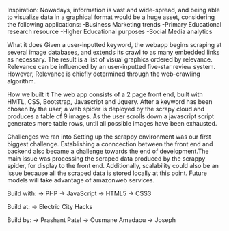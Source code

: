 Inspiration:
Nowadays, information is vast and wide-spread, and being able to visualize data in a graphical format would be a huge asset, considering the following applications: -Business Marketing trends -Primary Educational research resource -Higher Educational purposes -Social Media analytics

What it does
Given a user-inputted keyword, the webapp begins scraping at several image databases, and extends its crawl to as many embedded links as necessary. The result is a list of visual graphics ordered by relevance. Relevance can be influenced by an user-inputted five-star review system. However, Relevance is chiefly determined through the web-crawling algorithm.

How we built it
The web app consists of a 2 page front end, built with HMTL, CSS, Bootstrap, Javascript and Jquery. After a keyword has been chosen by the user, a web spider is deployed by the scrapy cloud and produces a table of 9 images. As the user scrolls down a javascript script generates more table rows, until all possible images have been exhausted.

Challenges we ran into
Setting up the scrappy environment was our first biggest challenge. Establishing a conncection between the front end and backend also became a challenge towards the end of development.The main issue was processing the scraped data produced by the scrappy spider, for display to the front end. Additionally, scalability could also be an issue because all the scraped data is stored locally at this point. Future models will take advantage of amazonweb services.

Build with:
-> PHP
-> JavaScript
-> HTML5
-> CSS3

Build at: 
-> Electric City Hacks

Build by:
-> Prashant Patel
-> Ousmane Amadaou
-> Joseph

